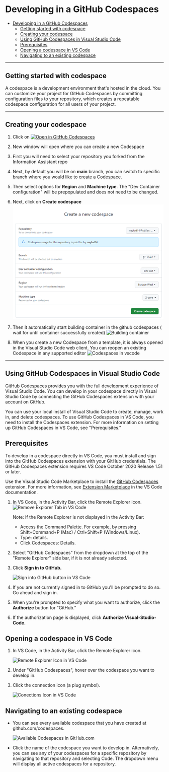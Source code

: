 # Developing in a GitHub Codespaces

- [Developing in a GitHub Codespaces](#developing-in-a-github-codespaces)
  - [Getting started with codespace](#getting-started-with-codespace)
  - [Creating your codespace](#creating-your-codespace)
  - [Using GitHub Codespaces in Visual Studio Code](#using-github-codespaces-in-visual-studio-code)
  - [Prerequisites](#prerequisites)
  - [Opening a codespace in VS Code](#opening-a-codespace-in-vs-code)
  - [Navigating to an existing codespace](#navigating-to-an-existing-codespace)
---
## Getting started with codespace

A codespace is a development environment that's hosted in the cloud. You can customize your project for GitHub Codespaces by committing configuration files to your repository, which creates a repeatable codespace configuration for all users of your project.

---
## Creating your codespace

1. Click on    [![Open in GitHub Codespaces](https://github.com/codespaces/badge.svg)](https://codespaces.new/)
1. New window will open where you can create a new Codespace
1. First you will need to select your repository you forked from the Information Assistant repo
1. Next, by default you will be on **main** branch, you can switch to specific branch where you would like to create a Codespace.
1. Then select options for **Region** and **Machine type**. The "Dev Container configuration" will be prepopulated and does not need to be changed.
1. Next, click on  **Create codespace**
![Codespaces creation](/docs/images/codespace_creation.png)

1. Then it automatically start building container in the github codespaces ( wait for until container successfully created)
![Building container](/docs/images/codespaces_building_container.png)
1. When you create a new Codespace from a template, it is always opened in the Visual Studio Code web client. You can reopen an existing Codespace in any supported editor
![Codespaces in vscode](/docs/images/codespaces_open_in_vs_code_desktop.png)

---
## Using GitHub Codespaces in Visual Studio Code

GitHub Codespaces provides you with the full development experience of Visual Studio Code. You can develop in your codespace directly in Visual Studio Code by connecting the GitHub Codespaces extension with your account on GitHub.

You can use your local install of Visual Studio Code to create, manage, work in, and delete codespaces. To use GitHub Codespaces in VS Code, you need to install the Codespaces extension. For more information on setting up GitHub Codespaces in VS Code, see "Prerequisites."

## Prerequisites

To develop in a codespace directly in VS Code, you must install and sign into the GitHub Codespaces extension with your GitHub credentials. The GitHub Codespaces extension requires VS Code October 2020 Release 1.51 or later.

Use the Visual Studio Code Marketplace to install the [GitHub Codespaces](https://marketplace.visualstudio.com/items?itemName=GitHub.codespaces) extension. For more information, see [Extension Marketplace](https://code.visualstudio.com/docs/editor/extension-gallery) in the VS Code documentation.


1. In VS Code, in the Activity Bar, click the Remote Explorer icon.
 ![Remove Explorer Tab in VS Code](/docs/images/developing_in_a_codespaces_image_2.png)

    Note: If the Remote Explorer is not displayed in the Activity Bar:
    - Access the Command Palette. For example, by pressing Shift+Command+P (Mac) / Ctrl+Shift+P (Windows/Linux).
    - Type: details.
    - Click Codespaces: Details.

2. Select "GitHub Codespaces" from the dropdown at the top of the "Remote Explorer" side bar, if it is not already selected.

3. Click **Sign in to GitHub.**

    ![Sign into GitHub button in VS Code](/docs/images/developing_in_a_codespaces_image_1.png)

4. If you are not currently signed in to GitHub you'll be prompted to do so. Go ahead and sign in.

5. When you're prompted to specify what you want to authorize, click the **Authorize** button for "GitHub."

6. If the authorization page is displayed, click **Authorize Visual-Studio-Code.**

## Opening a codespace in VS Code

1. In VS Code, in the Activity Bar, click the Remote Explorer icon.

    ![Remote Explorer Icon in VS Code](/docs/images/developing_in_a_codespaces_open_in_vscode_3.png)

2. Under "GitHub Codespaces", hover over the codespace you want to develop in.

3. Click the connection icon (a plug symbol).

    ![Conections Icon in VS Code](/docs/images/developing_in_a_codespaces_open_in_vscode_4.png)


## Navigating to an existing codespace

- You can see every available codespace that you have created at github.com/codespaces.

    ![Available Codespaces in GitHub.com](/docs/images/developing_in_a_codespaces_open_in_vscode_2.png)

- Click the name of the codespace you want to develop in.
Alternatively, you can see any of your codespaces for a specific repository by navigating to that repository and selecting  Code. The dropdown menu will display all active codespaces for a repository.
